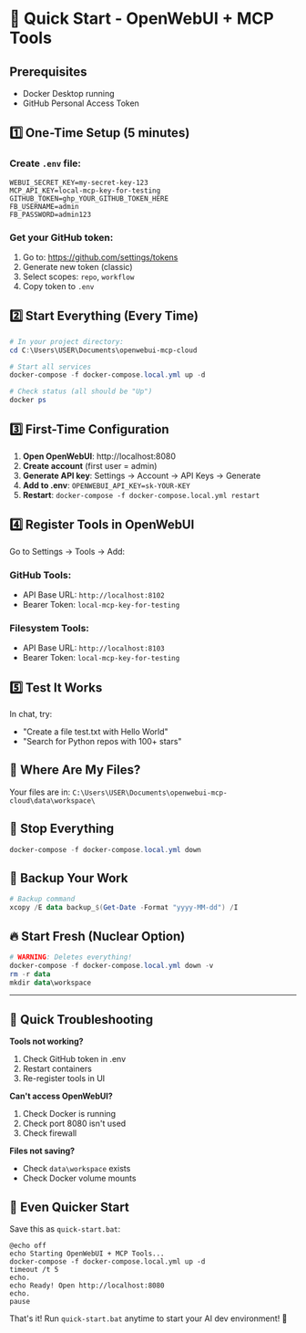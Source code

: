 # 🚀 Quick Start - OpenWebUI + MCP Tools

## Prerequisites
- Docker Desktop running
- GitHub Personal Access Token

## 1️⃣ One-Time Setup (5 minutes)

### Create `.env` file:
```env
WEBUI_SECRET_KEY=my-secret-key-123
MCP_API_KEY=local-mcp-key-for-testing
GITHUB_TOKEN=ghp_YOUR_GITHUB_TOKEN_HERE
FB_USERNAME=admin
FB_PASSWORD=admin123
```

### Get your GitHub token:
1. Go to: https://github.com/settings/tokens
2. Generate new token (classic)
3. Select scopes: `repo`, `workflow`
4. Copy token to `.env`

## 2️⃣ Start Everything (Every Time)

```powershell
# In your project directory:
cd C:\Users\USER\Documents\openwebui-mcp-cloud

# Start all services
docker-compose -f docker-compose.local.yml up -d

# Check status (all should be "Up")
docker ps
```

## 3️⃣ First-Time Configuration

1. **Open OpenWebUI**: http://localhost:8080
2. **Create account** (first user = admin)
3. **Generate API key**: Settings → Account → API Keys → Generate
4. **Add to .env**: `OPENWEBUI_API_KEY=sk-YOUR-KEY`
5. **Restart**: `docker-compose -f docker-compose.local.yml restart`

## 4️⃣ Register Tools in OpenWebUI

Go to Settings → Tools → Add:

### GitHub Tools:
- API Base URL: `http://localhost:8102`
- Bearer Token: `local-mcp-key-for-testing`

### Filesystem Tools:
- API Base URL: `http://localhost:8103`
- Bearer Token: `local-mcp-key-for-testing`

## 5️⃣ Test It Works

In chat, try:
- "Create a file test.txt with Hello World"
- "Search for Python repos with 100+ stars"

## 📁 Where Are My Files?

Your files are in: `C:\Users\USER\Documents\openwebui-mcp-cloud\data\workspace\`

## 🛑 Stop Everything

```powershell
docker-compose -f docker-compose.local.yml down
```

## 💾 Backup Your Work

```powershell
# Backup command
xcopy /E data backup_$(Get-Date -Format "yyyy-MM-dd") /I
```

## 🔥 Start Fresh (Nuclear Option)

```powershell
# WARNING: Deletes everything!
docker-compose -f docker-compose.local.yml down -v
rm -r data
mkdir data\workspace
```

---

## 🎯 Quick Troubleshooting

**Tools not working?**
1. Check GitHub token in .env
2. Restart containers
3. Re-register tools in UI

**Can't access OpenWebUI?**
1. Check Docker is running
2. Check port 8080 isn't used
3. Check firewall

**Files not saving?**
- Check `data\workspace` exists
- Check Docker volume mounts

## 🚀 Even Quicker Start

Save this as `quick-start.bat`:

```batch
@echo off
echo Starting OpenWebUI + MCP Tools...
docker-compose -f docker-compose.local.yml up -d
timeout /t 5
echo.
echo Ready! Open http://localhost:8080
echo.
pause
```

That's it! Run `quick-start.bat` anytime to start your AI dev environment! 🎉

